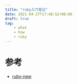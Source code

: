 ```yaml
---
title: "ruby入门笔记"
date: 2021-04-27T17:48:52+08:00
draft: true
tag:
    - what
    - how
    - ruby
---
```


# 参考

- [ruby-new](http://saito.im/slide/ruby-new.html)

